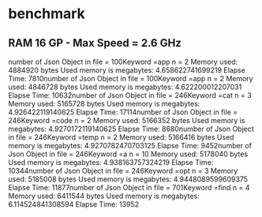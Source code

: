 # benchmark
## RAM 16 GP - Max Speed = 2.6 GHz 
number of Json Object in file = 100Keyword =app
n = 2
Memory used: 4884920 bytes
Used memory is megabytes: 4.658622741699219
Elapse Time: 7810number of Json Object in file = 100Keyword =app
n = 2
Memory used: 4846728 bytes
Used memory is megabytes: 4.622200012207031
Elapse Time: 10632number of Json Object in file = 246Keyword =cat
n = 3
Memory used: 5165728 bytes
Used memory is megabytes: 4.926422119140625
Elapse Time: 17114number of Json Object in file = 246Keyword =code
n = 2
Memory used: 5166352 bytes
Used memory is megabytes: 4.9270172119140625
Elapse Time: 8680number of Json Object in file = 246Keyword =temp
n = 2
Memory used: 5166416 bytes
Used memory is megabytes: 4.9270782470703125
Elapse Time: 9452number of Json Object in file = 246Keyword =a
n = 10
Memory used: 5178040 bytes
Used memory is megabytes: 4.938163757324219
Elapse Time: 10344number of Json Object in file = 246Keyword =opt
n = 3
Memory used: 5185008 bytes
Used memory is megabytes: 4.9448089599609375
Elapse Time: 11877number of Json Object in file = 701Keyword =find
n = 4
Memory used: 6411544 bytes
Used memory is megabytes: 6.114524841308594
Elapse Time: 13952




